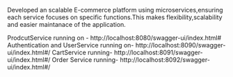 Developed an scalable E-commerce platform using microservices,ensuring each service focuses on specific functions.This makes flexibility,scalability and easier maintanace of the application.

ProdcutService running on -                   http://localhost:8080/swagger-ui/index.html#
Authentication and UserService running on-    http://localhost:8090/swagger-ui/index.html#/
CartService running-                          http://localhost:8091/swagger-ui/index.html#/
Order Service running-                        http://localhost:8092/swagger-ui/index.html#/
